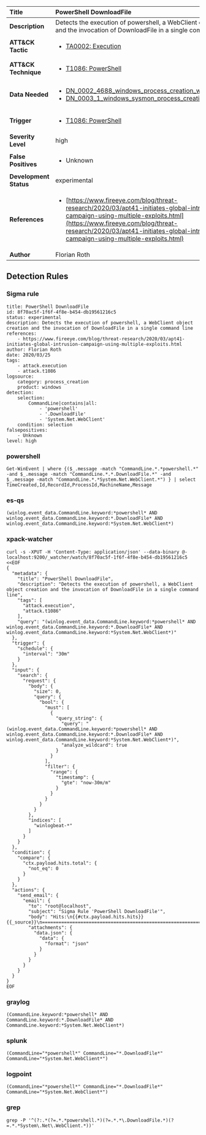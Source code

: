 | Title                    | PowerShell DownloadFile       |
|:-------------------------|:------------------|
| **Description**          | Detects the execution of powershell, a WebClient object creation and the invocation of DownloadFile in a single command line |
| **ATT&amp;CK Tactic**    |  <ul><li>[TA0002: Execution](https://attack.mitre.org/tactics/TA0002)</li></ul>  |
| **ATT&amp;CK Technique** | <ul><li>[T1086: PowerShell](https://attack.mitre.org/techniques/T1086)</li></ul>  |
| **Data Needed**          | <ul><li>[DN_0002_4688_windows_process_creation_with_commandline](../Data_Needed/DN_0002_4688_windows_process_creation_with_commandline.md)</li><li>[DN_0003_1_windows_sysmon_process_creation](../Data_Needed/DN_0003_1_windows_sysmon_process_creation.md)</li></ul>  |
| **Trigger**              | <ul><li>[T1086: PowerShell](../Triggers/T1086.md)</li></ul>  |
| **Severity Level**       | high |
| **False Positives**      | <ul><li>Unknown</li></ul>  |
| **Development Status**   | experimental |
| **References**           | <ul><li>[https://www.fireeye.com/blog/threat-research/2020/03/apt41-initiates-global-intrusion-campaign-using-multiple-exploits.html](https://www.fireeye.com/blog/threat-research/2020/03/apt41-initiates-global-intrusion-campaign-using-multiple-exploits.html)</li></ul>  |
| **Author**               | Florian Roth |


## Detection Rules

### Sigma rule

```
title: PowerShell DownloadFile
id: 8f70ac5f-1f6f-4f8e-b454-db19561216c5
status: experimental
description: Detects the execution of powershell, a WebClient object creation and the invocation of DownloadFile in a single command line
references:
    - https://www.fireeye.com/blog/threat-research/2020/03/apt41-initiates-global-intrusion-campaign-using-multiple-exploits.html
author: Florian Roth
date: 2020/03/25
tags:
    - attack.execution
    - attack.t1086
logsource:
    category: process_creation
    product: windows
detection:
    selection:
        CommandLine|contains|all: 
            - 'powershell'
            - '.DownloadFile'
            - 'System.Net.WebClient'
    condition: selection
falsepositives:
    - Unknown
level: high

```





### powershell
    
```
Get-WinEvent | where {($_.message -match "CommandLine.*.*powershell.*" -and $_.message -match "CommandLine.*.*.DownloadFile.*" -and $_.message -match "CommandLine.*.*System.Net.WebClient.*") } | select TimeCreated,Id,RecordId,ProcessId,MachineName,Message
```


### es-qs
    
```
(winlog.event_data.CommandLine.keyword:*powershell* AND winlog.event_data.CommandLine.keyword:*.DownloadFile* AND winlog.event_data.CommandLine.keyword:*System.Net.WebClient*)
```


### xpack-watcher
    
```
curl -s -XPUT -H 'Content-Type: application/json' --data-binary @- localhost:9200/_watcher/watch/8f70ac5f-1f6f-4f8e-b454-db19561216c5 <<EOF
{
  "metadata": {
    "title": "PowerShell DownloadFile",
    "description": "Detects the execution of powershell, a WebClient object creation and the invocation of DownloadFile in a single command line",
    "tags": [
      "attack.execution",
      "attack.t1086"
    ],
    "query": "(winlog.event_data.CommandLine.keyword:*powershell* AND winlog.event_data.CommandLine.keyword:*.DownloadFile* AND winlog.event_data.CommandLine.keyword:*System.Net.WebClient*)"
  },
  "trigger": {
    "schedule": {
      "interval": "30m"
    }
  },
  "input": {
    "search": {
      "request": {
        "body": {
          "size": 0,
          "query": {
            "bool": {
              "must": [
                {
                  "query_string": {
                    "query": "(winlog.event_data.CommandLine.keyword:*powershell* AND winlog.event_data.CommandLine.keyword:*.DownloadFile* AND winlog.event_data.CommandLine.keyword:*System.Net.WebClient*)",
                    "analyze_wildcard": true
                  }
                }
              ],
              "filter": {
                "range": {
                  "timestamp": {
                    "gte": "now-30m/m"
                  }
                }
              }
            }
          }
        },
        "indices": [
          "winlogbeat-*"
        ]
      }
    }
  },
  "condition": {
    "compare": {
      "ctx.payload.hits.total": {
        "not_eq": 0
      }
    }
  },
  "actions": {
    "send_email": {
      "email": {
        "to": "root@localhost",
        "subject": "Sigma Rule 'PowerShell DownloadFile'",
        "body": "Hits:\n{{#ctx.payload.hits.hits}}{{_source}}\n================================================================================\n{{/ctx.payload.hits.hits}}",
        "attachments": {
          "data.json": {
            "data": {
              "format": "json"
            }
          }
        }
      }
    }
  }
}
EOF

```


### graylog
    
```
(CommandLine.keyword:*powershell* AND CommandLine.keyword:*.DownloadFile* AND CommandLine.keyword:*System.Net.WebClient*)
```


### splunk
    
```
(CommandLine="*powershell*" CommandLine="*.DownloadFile*" CommandLine="*System.Net.WebClient*")
```


### logpoint
    
```
(CommandLine="*powershell*" CommandLine="*.DownloadFile*" CommandLine="*System.Net.WebClient*")
```


### grep
    
```
grep -P '^(?:.*(?=.*.*powershell.*)(?=.*.*\.DownloadFile.*)(?=.*.*System\.Net\.WebClient.*))'
```



